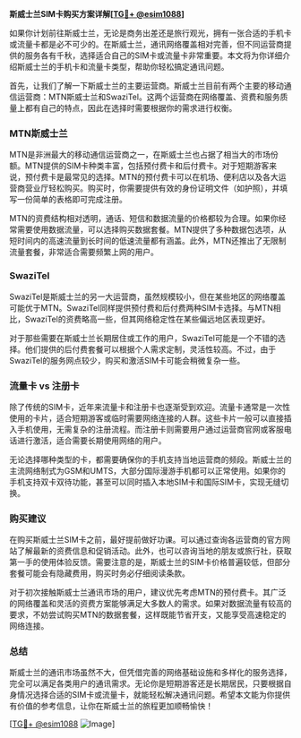 **斯威士兰SIM卡购买方案详解[[TG💪+ @esim1088](https://t.me/s/esim1088)]**

如果你计划前往斯威士兰，无论是商务出差还是旅行观光，拥有一张合适的手机卡或流量卡都是必不可少的。在斯威士兰，通讯网络覆盖相对完善，但不同运营商提供的服务各有千秋，选择适合自己的SIM卡或流量卡非常重要。本文将为你详细介绍斯威士兰的手机卡和流量卡类型，帮助你轻松搞定通讯问题。

首先，让我们了解一下斯威士兰的主要运营商。斯威士兰目前有两个主要的移动通信运营商：MTN斯威士兰和SwaziTel。这两个运营商在网络覆盖、资费和服务质量上都有自己的特点，因此在选择时需要根据你的需求进行权衡。

### MTN斯威士兰

MTN是非洲最大的移动通信运营商之一，在斯威士兰也占据了相当大的市场份额。MTN提供的SIM卡种类丰富，包括预付费卡和后付费卡。对于短期游客来说，预付费卡是最常见的选择。MTN的预付费卡可以在机场、便利店以及各大运营商营业厅轻松购买。购买时，你需要提供有效的身份证明文件（如护照），并填写一份简单的表格即可完成注册。

MTN的资费结构相对透明，通话、短信和数据流量的价格都较为合理。如果你经常需要使用数据流量，可以选择购买数据套餐。MTN提供了多种数据包选项，从短时间内的高速流量到长时间的低速流量都有涵盖。此外，MTN还推出了无限制流量套餐，非常适合需要频繁上网的用户。

### SwaziTel

SwaziTel是斯威士兰的另一大运营商，虽然规模较小，但在某些地区的网络覆盖可能优于MTN。SwaziTel同样提供预付费和后付费两种SIM卡选择。与MTN相比，SwaziTel的资费略高一些，但其网络稳定性在某些偏远地区表现更好。

对于那些需要在斯威士兰长期居住或工作的用户，SwaziTel可能是一个不错的选择。他们提供的后付费套餐可以根据个人需求定制，灵活性较高。不过，由于SwaziTel的服务网点较少，购买和激活SIM卡可能会稍微复杂一些。

### 流量卡 vs 注册卡

除了传统的SIM卡，近年来流量卡和注册卡也逐渐受到欢迎。流量卡通常是一次性使用的卡片，适合短期游客或临时需要网络连接的人群。这些卡片一般可以直接插入手机使用，无需复杂的注册流程。而注册卡则需要用户通过运营商官网或客服电话进行激活，适合需要长期使用网络的用户。

无论选择哪种类型的卡，都需要确保你的手机支持当地运营商的频段。斯威士兰的主流网络制式为GSM和UMTS，大部分国际漫游手机都可以正常使用。如果你的手机支持双卡双待功能，甚至可以同时插入本地SIM卡和国际SIM卡，实现无缝切换。

### 购买建议

在购买斯威士兰SIM卡之前，最好提前做好功课。可以通过查询各运营商的官方网站了解最新的资费信息和促销活动。此外，也可以咨询当地的朋友或旅行社，获取第一手的使用体验反馈。需要注意的是，斯威士兰的SIM卡价格普遍较低，但部分套餐可能会有隐藏费用，购买时务必仔细阅读条款。

对于初次接触斯威士兰通讯市场的用户，建议优先考虑MTN的预付费卡。其广泛的网络覆盖和灵活的资费方案能够满足大多数人的需求。如果对数据流量有较高的要求，不妨尝试购买MTN的数据套餐，这样既能节省开支，又能享受高速稳定的网络连接。

### 总结

斯威士兰的通讯市场虽然不大，但凭借完善的网络基础设施和多样化的服务选择，完全可以满足各类用户的通讯需求。无论你是短期游客还是长期居民，只要根据自身情况选择合适的SIM卡或流量卡，就能轻松解决通讯问题。希望本文能为你提供有价值的参考信息，让你在斯威士兰的旅程更加顺畅愉快！

[[TG💪+ @esim1088](https://t.me/s/esim1088) ![Image](https://i.postimg.cc/4NQfJmqS/Snipaste-2025-05-13-00-14-12.png)]